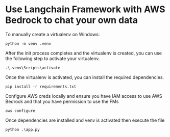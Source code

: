 # Use Langchain Framework with AWS Bedrock to chat your own data

To manually create a virtualenv on Windows:

```
python -m venv .venv
```

After the init process completes and the virtualenv is created, you can use the following
step to activate your virtualenv.

```
.\.venv\Scripts\activate
```

Once the virtualenv is activated, you can install the required dependencies.

```
pip install -r requirements.txt
```

Configure AWS creds locally and ensure you have IAM access to use AWS Bedrock and that you have permission to use the FMs

```
aws configure 
```

Once dependencies are installed and venv is activated then execute the file

```
python .\app.py
```